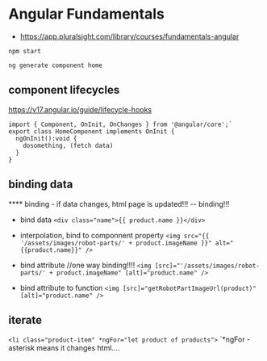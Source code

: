 Angular Fundamentals
====================
* https://app.pluralsight.com/library/courses/fundamentals-angular

```shell
npm start
```
```shell
ng generate component home
```

component lifecycles
--------------------
https://v17.angular.io/guide/lifecycle-hooks
```
import { Component, OnInit, OnChanges } from '@angular/core';`
export class HomeComponent implements OnInit {
  ngOnInit():void {
    dosomething, (fetch data)
  }
}
```

binding data
------------
**** binding - if data changes, html page is updated!!! -- binding!!!
* bind data
`<div class="name">{{ product.name }}</div>`

* interpolation, bind to componnent property
`<img src="{{ '/assets/images/robot-parts/' + product.imageName }}" alt="{{product.name}}" />`

* bind attribute //one way binding!!!!
`<img [src]="'/assets/images/robot-parts/' + product.imageName" [alt]="product.name" />`

* bind attribute to function
`<img [src]="getRobotPartImageUrl(product)" [alt]="product.name" />`

iterate
-------
`<li class="product-item" *ngFor="let product of products">`
`*ngFor - asterisk means it changes html....

